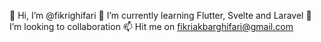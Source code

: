 👋 Hi, I’m @fikrighifari
🌱 I’m currently learning Flutter, Svelte and Laravel
💞️ I’m looking to collaboration
📫 Hit me on fikriakbarghifari@gmail.com

<!---
fikrighifari/fikrighifari is a ✨ special ✨ repository because its `README.md` (this file) appears on your GitHub profile.
You can click the Preview link to take a look at your changes.
--->
